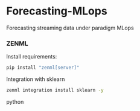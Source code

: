 # Forecasting-MLops
Forecasting streaming data under paradigm MLops

### ZENML
Install requirements:

```bash
pip install "zenml[server]"
```

Integration with sklearn

```bash
zenml integration install sklearn -y
```

python



